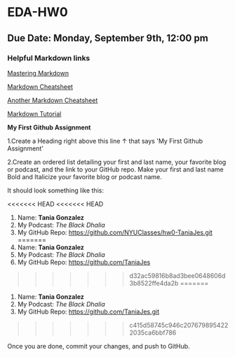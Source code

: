 # EDA-HW0
## Due Date: Monday, September 9th, 12:00 pm 
### Helpful Markdown links
[Mastering Markdown](https://guides.github.com/features/mastering-markdown/)

[Markdown Cheatsheet](https://github.com/adam-p/markdown-here/wiki/Markdown-Cheatsheet)

[Another Markdown Cheatsheet](https://guides.github.com/pdfs/markdown-cheatsheet-online.pdf)

[Markdown Tutorial](https://www.markdowntutorial.com/)

**My First Github Assignment**

1.Create a Heading right above this line &uarr; that says 'My First Github Assignment' 

2.Create an ordered list detailing your first and last name, your favorite blog or podcast, and the link to your GitHub repo. Make your first and last name Bold and Italicize your favorite blog or podcast name.  

It should look something like this: 

<<<<<<< HEAD
<<<<<<< HEAD
1. Name: **Tania Gonzalez**
2. My Podcast: *The Black Dhalia*
3. My GitHub Repo: https://github.com/NYUClasses/hw0-TaniaJes.git
=======
1. Name: **Tania Gonzalez**
2. My Podcast: *The Black Dhalia*
3. My GitHub Repo: https://github.com/TaniaJes 
>>>>>>> d32ac59816b8ad3bee0648606d3b8522ffe4da2b
=======
1. Name: **Tania Gonzalez**
2. My Podcast: *The Black Dhalia*
3. My GitHub Repo: https://github.com/TaniaJes.git
>>>>>>> c415d58745c946c2076798954222035ca6bbf786

Once you are done, commit your changes, and push to GitHub.
